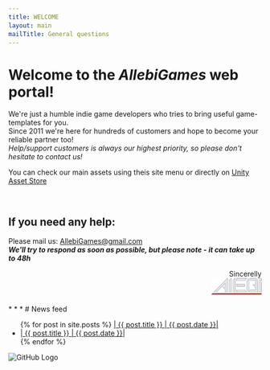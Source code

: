 ```yaml
---
title: WELCOME
layout: main
mailTitle: General questions
---
```


# Welcome to the *AllebiGames* web portal!
We're just a humble indie game developers who tries to bring useful game-templates for you. <br>
Since 2011 we're here for hundreds of customers and hope to become your reliable partner too!<br>
*Help/support customers is always our highest priority, so please don't hesitate to contact us!*

You can check our main assets using theis site menu or directly on [Unity Asset Store](https://assetstore.unity.com/publishers/757)

<br>

## If you need any help:
Please mail us:  AllebiGames@gmail.com <br>
**_We'll try to respond as soon as possible, but please note - it can take up to 48h_**
<div align="right">  
Sincerelly  <br> 
<img src="assets/images/allebi_logo_sm.png" alt="drawing" width="100"/>
</div>

<br>
* * *
# News feed
<ul>
  {% for post in site.posts %}   
     <a href="{{ post.url }}"> | {{ post.title }} | {{ post.date }}| </a>
     <li> <a href="{{ post.url }}"> | {{ post.title }} | {{ post.date }}| </a> </li>
  {% endfor %}
</ul>

![GitHub Logo](/images/logo.png)
